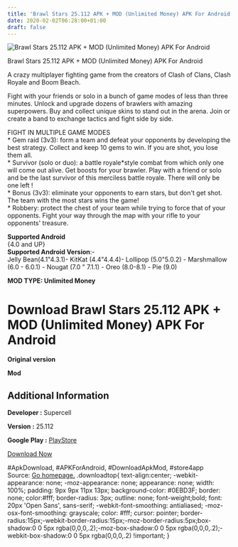 ```yaml
---
title: 'Brawl Stars 25.112 APK + MOD (Unlimited Money) APK For Android'
date: 2020-02-02T06:28:00+01:00
draft: false
---
```


![Brawl Stars 25.112 APK + MOD (Unlimited Money) APK For Android](https://i0.wp.com/apkhome.net/wp-content/uploads/2020/02/Brawl-Stars-25.112-APK-MOD-Unlimited-Money.png "Brawl Stars 25.112 APK + MOD (Unlimited Money) APK For Android")

  

Brawl Stars 25.112 APK + MOD (Unlimited Money) APK For Android

A crazy multiplayer fighting game from the creators of Clash of Clans, Clash Royale and Boom Beach.

Fight with your friends or solo in a bunch of game modes of less than three minutes. Unlock and upgrade dozens of brawlers with amazing superpowers. Buy and collect unique skins to stand out in the arena. Join or create a band to exchange tactics and fight side by side.

FIGHT IN MULTIPLE GAME MODES  
\* Gem raid (3v3): form a team and defeat your opponents by developing the best strategy. Collect and keep 10 gems to win. If you are shot, you lose them all.  
\* Survivor (solo or duo): a battle royale\*style combat from which only one will come out alive. Get boosts for your brawler. Play with a friend or solo and be the last survivor of this merciless battle royale. There will only be one left !  
\* Bonus (3v3): eliminate your opponents to earn stars, but don't get shot. The team with the most stars wins the game!  
\* Robbery: protect the chest of your team while trying to force that of your opponents. Fight your way through the map with your rifle to your opponents' treasure.

**Supported Android**  
{4.0 and UP}  
**Supported Android Version**:-  
Jelly Bean(4.1"4.3.1)- KitKat (4.4"4.4.4)- Lollipop (5.0"5.0.2) - Marshmallow (6.0 - 6.0.1) - Nougat (7.0 " 7.1.1) - Oreo (8.0-8.1) - Pie (9.0)

**MOD TYPE: Unlimited Money**

Download Brawl Stars 25.112 APK + MOD (Unlimited Money) APK For Android
=======================================================================

**Original version**

**Mod**

Additional Information
----------------------

**Developer :** Supercell

**Version :** 25.112

**Google Play :** [PlayStore](https://play.google.com/store/apps/details?id=com.supercell.brawlstars)

  

[Download Now](https://store4app.co/post/brawl-stars-25-112-apk-mod-unlimited-money-apk-for-android_1580569481)

  
#ApkDownload, #APKForAndroid, #DownloadApkMod, #store4app  
Source: [Go homepage.](https://store4app.co/post/brawl-stars-25-112-apk-mod-unlimited-money-apk-for-android_1580569481) .downloadtop{ text-align:center; -webkit-appearance: none; -moz-appearance: none; appearance: none; width: 100%; padding: 9px 9px 11px 13px; background-color: #0EBD3F; border: none; color:#fff; border-radius: 3px; outline: none; font-weight;bold; font: 20px 'Open Sans', sans-serif; -webkit-font-smoothing: antialiased; -moz-osx-font-smoothing: grayscale; color: #fff; cursor: pointer; border-radius:15px;-webkit-border-radius:15px;-moz-border-radius:5px;box-shadow:0 0 5px rgba(0,0,0,.2);-moz-box-shadow:0 0 5px rgba(0,0,0,.2);-webkit-box-shadow:0 0 5px rgba(0,0,0,.2) !important; }